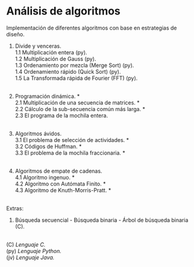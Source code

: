 # Análisis de algoritmos 
Implementación de diferentes algoritmos con base en estrategias de diseño.
1. Divide y venceras. <br>
1.1 Multiplicación entera (py). <br>
1.2 Multiplicación de Gauss (py). <br>
1.3 Ordenamiento por mezcla (Merge Sort) (py). <br>
1.4 Ordenamiento rápido (Quick Sort) (py). <br>
1.5 La Transformada rápida de Fourier (FFT) (py).<br><br>

2. Programación dinámica. *<br>
2.1 Multiplicación de una secuencia de matrices. *<br>
2.2 Cálculo de la sub-secuencia común más larga. *<br>
2.3 El programa de la mochila entera. <br><br>

3. Algoritmos ávidos. <br>
3.1 El problema de selección de actividades. *<br>
3.2 Códigos de Huffman. *<br>
3.3 El problema de la mochila fraccionaria. *<br><br>

4. Algoritmos de empate de cadenas. <br>
4.1 Algoritmo ingenuo. *<br>
4.2 Algoritmo con Autómata Finito. *<br>
4.3 Algoritmo de Knuth-Morris-Pratt. *<br>


<br>Extras: <br>
1. Búsqueda secuencial - Búsqueda binaria - Árbol de búsqueda binaria (C).

<br>(C) *Lenguaje C.* <br> (py) *Lenguaje Python.* <br> (jv) *Lenguaje Java.* 
